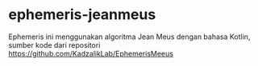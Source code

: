 # ephemeris-jeanmeus
Ephemeris ini menggunakan algoritma Jean Meus dengan bahasa Kotlin, sumber kode dari repositori https://github.com/KadzalikLab/EphemerisMeeus
